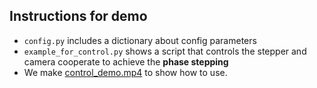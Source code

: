 ## Instructions for demo
- ```config.py``` includes a dictionary about config parameters
- ```example_for_control.py``` shows a script that controls the stepper and camera cooperate to achieve the **phase stepping**
- We make [control_demo.mp4](https://drive.google.com/uc?export=download&id=1bE793uULJzUpoBBmYtnxXKHeUuSD5_Pt) to show how to use.
